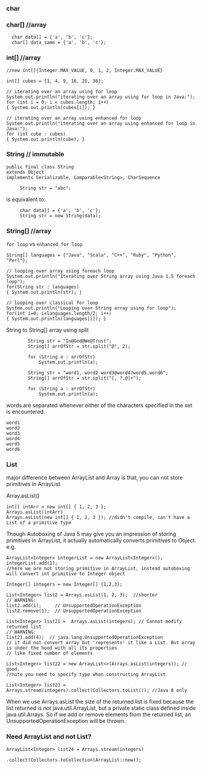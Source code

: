 ### char

### char[]  //array

```
  char data[] = {'a', 'b', 'c'};
  char[] data_same = {'a', 'b', 'c'};

```

### int[]   //array

```
//new int[]{Integer.MAX_VALUE, 0, 1, 2, Integer.MAX_VALUE}

int[] cubes = {1, 4, 9, 16, 25, 36}; 

// iterating over an array using for loop 
System.out.println("iterating over an array using for loop in Java:"); 
for (int i = 0; i < cubes.length; i++) 
{ System.out.println(cubes[i]); } 

// iterating over an array using enhanced for loop 
System.out.println("iterating over an array using enhanced for loop in Java:"); 
for (int cube : cubes) 
{ System.out.println(cube); }

```

### String  // immutable 

```
public final class String
extends Object
implements Serializable, Comparable<String>, CharSequence
```

```
     String str = "abc";
```
is equivalent to:
```
     char data[] = {'a', 'b', 'c'};
     String str = new String(data);
```

### String[]  //array

`for loop` vs `enhanced for loop`
```
String[] languages = {"Java", "Scala", "C++", "Ruby", "Python", "Perl"}; 

// looping over array using foreach loop 
System.out.println("Iterating over String array using Java 1.5 foreach loop"); 
for(String str : languages)
{ System.out.println(str); } 

// looping over classical for loop 
System.out.println("Looping over String array using for loop"); 
for(int i=0; i<languages.length/2; i++)
{ System.out.println(languages[i]); }

```

String to String[] array using split
```
        String str = "In@God@We@Trust"; 
        String[] arrOfStr = str.split("@", 2); 
  
        for (String a : arrOfStr) 
            System.out.println(a); 
``` 

```
        String str = "word1, word2 word3@word4?word5.word6"; 
        String[] arrOfStr = str.split("[, ?.@]+"); 
  
        for (String a : arrOfStr) 
            System.out.println(a);
```
words are separated whenever either of the characters specified in the set is encountered.
```
word1
word2
word3
word4
word5
word6
```

### List
major difference between ArrayList and Array is that, you can not store primitives in ArrayList

Array.asList()

```
int[] intArr = new int[] { 1, 2, 3 };
Arrays.asList(intArr)
Arrays.asList(new int[] { 1, 2, 3 }); //didn't compile, can't have a List of a primitive type
```
Though Autoboxing of Java 5 may give you an impression of storing primitives in ArrayList, 
it actually automatically converts primitives to Object. e.g.

```
ArrayList<Integer> integerList = new ArrayList<Integer>();
integerList.add(1); 
//here we are not storing primitive in ArrayList, instead autoboxing will convert int primitive to Integer object
```


```
Integer[] integers = new Integer[] {1,2,3};

List<Integer> list2 = Arrays.asList(1, 2, 3);  //shorter
// WARNING:
list2.add(1);     // UnsupportedOperationException
list2.remove(1);  // UnsupportedOperationException

List<Integer> list21 =  Arrays.asList(integers); // Cannot modify returned list
// WARNING:
list21.add(4);  // java.lang.UnsupportedOperationException
// it did not convert array but 'represents' it like a List. But array is under the hood with all its properties 
// like fixed number of elements

List<Integer> list22 = new ArrayList<>(Arrays.asList(integers)); // good. 
//note you need to specify type when constructing ArrayList

List<Integer> list23 = Arrays.stream(integers).collect(Collectors.toList()); //Java 8 only
```
When we use Arrays.asList the size of the returned list is fixed because the list returned is not java.util.ArrayList, 
but a private static class defined inside java.util.Arrays. 
So if we add or remove elements from the returned list, an UnsupportedOperationException will be thrown.

### Need ArrayList and not List?

```
ArrayList<Integer> list24 = Arrays.stream(integers)
                          .collect(Collectors.toCollection(ArrayList::new));
```                          
